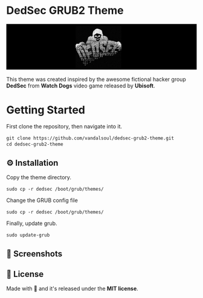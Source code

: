# DedSec GRUB2 Theme
![DedSec Logo](/media/logo.jpg)

This theme was created inspired by the awesome fictional hacker group **DedSec** from **Watch Dogs** video game released by **Ubisoft**.

# Getting Started

First clone the repository, then navigate into it.
```shell
git clone https://github.com/vandalsoul/dedsec-grub2-theme.git
cd dedsec-grub2-theme
```

## ⚙️ Installation

Copy the theme directory.
```shell
sudo cp -r dedsec /boot/grub/themes/
```
Change the GRUB config file
```shell
sudo cp -r dedsec /boot/grub/themes/
```
Finally, update grub.
```shell
sudo update-grub
```

## 📸 Screenshots

## 📝 License
Made with 💖 and it's released under the **MIT license**.
